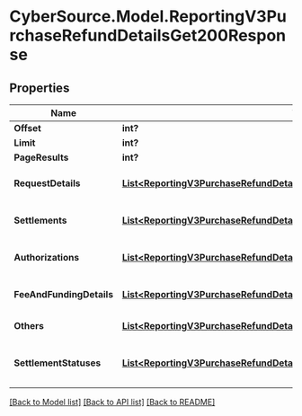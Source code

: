 # CyberSource.Model.ReportingV3PurchaseRefundDetailsGet200Response
## Properties

Name | Type | Description | Notes
------------ | ------------- | ------------- | -------------
**Offset** | **int?** |  | [optional] 
**Limit** | **int?** |  | [optional] 
**PageResults** | **int?** |  | [optional] 
**RequestDetails** | [**List&lt;ReportingV3PurchaseRefundDetailsGet200ResponseRequestDetails&gt;**](ReportingV3PurchaseRefundDetailsGet200ResponseRequestDetails.md) | List of Request Info values | [optional] 
**Settlements** | [**List&lt;ReportingV3PurchaseRefundDetailsGet200ResponseSettlements&gt;**](ReportingV3PurchaseRefundDetailsGet200ResponseSettlements.md) | List of Settlement Info values | [optional] 
**Authorizations** | [**List&lt;ReportingV3PurchaseRefundDetailsGet200ResponseAuthorizations&gt;**](ReportingV3PurchaseRefundDetailsGet200ResponseAuthorizations.md) | List of Authorization Info values | [optional] 
**FeeAndFundingDetails** | [**List&lt;ReportingV3PurchaseRefundDetailsGet200ResponseFeeAndFundingDetails&gt;**](ReportingV3PurchaseRefundDetailsGet200ResponseFeeAndFundingDetails.md) | List of Fee Funding Info values | [optional] 
**Others** | [**List&lt;ReportingV3PurchaseRefundDetailsGet200ResponseOthers&gt;**](ReportingV3PurchaseRefundDetailsGet200ResponseOthers.md) | List of Other Info values | [optional] 
**SettlementStatuses** | [**List&lt;ReportingV3PurchaseRefundDetailsGet200ResponseSettlementStatuses&gt;**](ReportingV3PurchaseRefundDetailsGet200ResponseSettlementStatuses.md) | List of Settlement Status Info values | [optional] 

[[Back to Model list]](../README.md#documentation-for-models) [[Back to API list]](../README.md#documentation-for-api-endpoints) [[Back to README]](../README.md)

